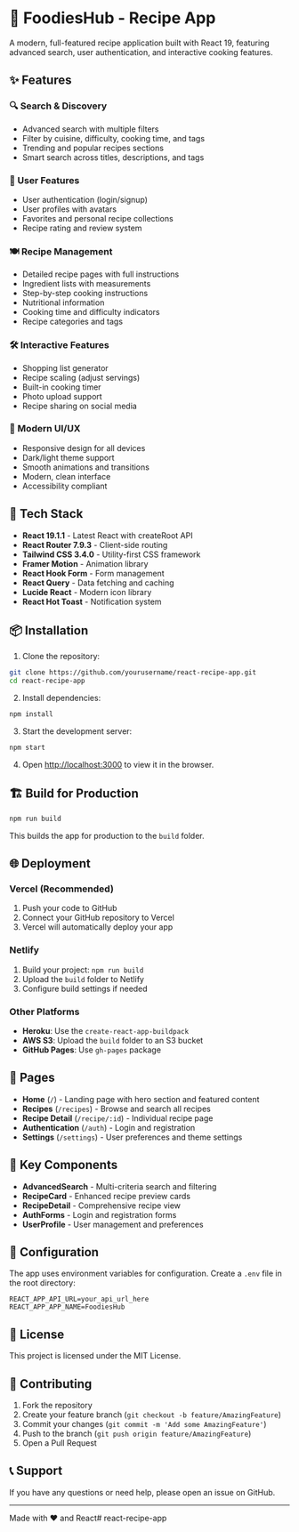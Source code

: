 # 🍳 FoodiesHub - Recipe App

A modern, full-featured recipe application built with React 19, featuring advanced search, user authentication, and interactive cooking features.

## ✨ Features

### 🔍 Search & Discovery
- Advanced search with multiple filters
- Filter by cuisine, difficulty, cooking time, and tags
- Trending and popular recipes sections
- Smart search across titles, descriptions, and tags

### 👤 User Features
- User authentication (login/signup)
- User profiles with avatars
- Favorites and personal recipe collections
- Recipe rating and review system

### 🍽️ Recipe Management
- Detailed recipe pages with full instructions
- Ingredient lists with measurements
- Step-by-step cooking instructions
- Nutritional information
- Cooking time and difficulty indicators
- Recipe categories and tags

### 🛠️ Interactive Features
- Shopping list generator
- Recipe scaling (adjust servings)
- Built-in cooking timer
- Photo upload support
- Recipe sharing on social media

### 🎨 Modern UI/UX
- Responsive design for all devices
- Dark/light theme support
- Smooth animations and transitions
- Modern, clean interface
- Accessibility compliant

## 🚀 Tech Stack

- **React 19.1.1** - Latest React with createRoot API
- **React Router 7.9.3** - Client-side routing
- **Tailwind CSS 3.4.0** - Utility-first CSS framework
- **Framer Motion** - Animation library
- **React Hook Form** - Form management
- **React Query** - Data fetching and caching
- **Lucide React** - Modern icon library
- **React Hot Toast** - Notification system

## 📦 Installation

1. Clone the repository:
```bash
git clone https://github.com/yourusername/react-recipe-app.git
cd react-recipe-app
```

2. Install dependencies:
```bash
npm install
```

3. Start the development server:
```bash
npm start
```

4. Open [http://localhost:3000](http://localhost:3000) to view it in the browser.

## 🏗️ Build for Production

```bash
npm run build
```

This builds the app for production to the `build` folder.

## 🌐 Deployment

### Vercel (Recommended)
1. Push your code to GitHub
2. Connect your GitHub repository to Vercel
3. Vercel will automatically deploy your app

### Netlify
1. Build your project: `npm run build`
2. Upload the `build` folder to Netlify
3. Configure build settings if needed

### Other Platforms
- **Heroku**: Use the `create-react-app-buildpack`
- **AWS S3**: Upload the `build` folder to an S3 bucket
- **GitHub Pages**: Use `gh-pages` package

## 📱 Pages

- **Home** (`/`) - Landing page with hero section and featured content
- **Recipes** (`/recipes`) - Browse and search all recipes
- **Recipe Detail** (`/recipe/:id`) - Individual recipe page
- **Authentication** (`/auth`) - Login and registration
- **Settings** (`/settings`) - User preferences and theme settings

## 🎯 Key Components

- **AdvancedSearch** - Multi-criteria search and filtering
- **RecipeCard** - Enhanced recipe preview cards
- **RecipeDetail** - Comprehensive recipe view
- **AuthForms** - Login and registration forms
- **UserProfile** - User management and preferences

## 🔧 Configuration

The app uses environment variables for configuration. Create a `.env` file in the root directory:

```env
REACT_APP_API_URL=your_api_url_here
REACT_APP_APP_NAME=FoodiesHub
```

## 📄 License

This project is licensed under the MIT License.

## 🤝 Contributing

1. Fork the repository
2. Create your feature branch (`git checkout -b feature/AmazingFeature`)
3. Commit your changes (`git commit -m 'Add some AmazingFeature'`)
4. Push to the branch (`git push origin feature/AmazingFeature`)
5. Open a Pull Request

## 📞 Support

If you have any questions or need help, please open an issue on GitHub.

---

Made with ❤️ and React# react-recipe-app
